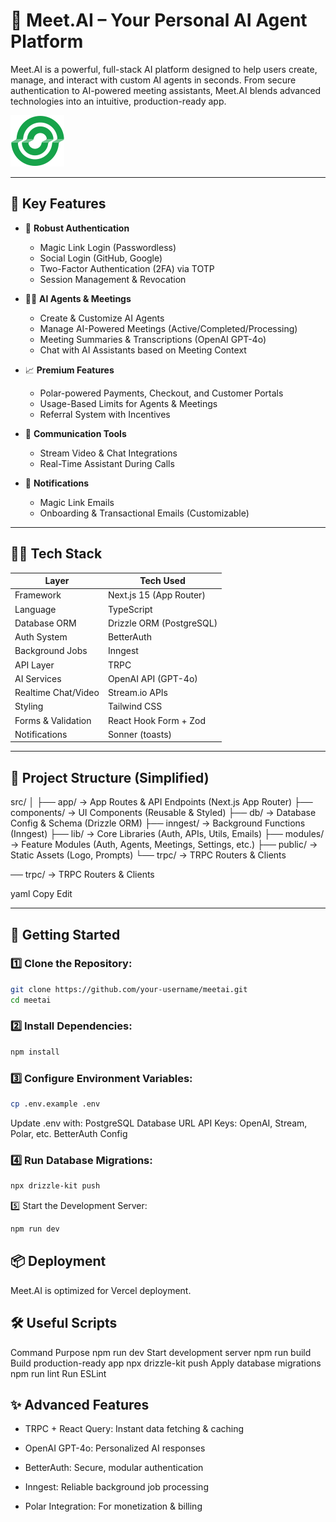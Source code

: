 # 🚀 Meet.AI – Your Personal AI Agent Platform

Meet.AI is a powerful, full-stack AI platform designed to help users create, manage, and interact with custom AI agents in seconds. From secure authentication to AI-powered meeting assistants, Meet.AI blends advanced technologies into an intuitive, production-ready app.

![Meet.AI Logo](./public/logo.svg)

---

## 🎯 Key Features

- 🔐 **Robust Authentication**
  - Magic Link Login (Passwordless)
  - Social Login (GitHub, Google)
  - Two-Factor Authentication (2FA) via TOTP
  - Session Management & Revocation

- 🧑‍💼 **AI Agents & Meetings**
  - Create & Customize AI Agents
  - Manage AI-Powered Meetings (Active/Completed/Processing)
  - Meeting Summaries & Transcriptions (OpenAI GPT-4o)
  - Chat with AI Assistants based on Meeting Context

- 📈 **Premium Features**
  - Polar-powered Payments, Checkout, and Customer Portals
  - Usage-Based Limits for Agents & Meetings
  - Referral System with Incentives

- 💬 **Communication Tools**
  - Stream Video & Chat Integrations
  - Real-Time Assistant During Calls

- 📩 **Notifications**
  - Magic Link Emails
  - Onboarding & Transactional Emails (Customizable)

---

## 🧑‍💻 Tech Stack

| Layer             | Tech Used                    |
|-------------------|------------------------------|
| Framework         | Next.js 15 (App Router)      |
| Language          | TypeScript                   |
| Database ORM      | Drizzle ORM (PostgreSQL)     |
| Auth System       | BetterAuth                   |
| Background Jobs   | Inngest                      |
| API Layer         | TRPC                         |
| AI Services       | OpenAI API (GPT-4o)          |
| Realtime Chat/Video | Stream.io APIs              |
| Styling           | Tailwind CSS                 |
| Forms & Validation | React Hook Form + Zod        |
| Notifications     | Sonner (toasts)              |

---
## 📁 Project Structure (Simplified)

src/
│
├── app/ → App Routes & API Endpoints (Next.js App Router)
├── components/ → UI Components (Reusable & Styled)
├── db/ → Database Config & Schema (Drizzle ORM)
├── inngest/ → Background Functions (Inngest)
├── lib/ → Core Libraries (Auth, APIs, Utils, Emails)
├── modules/ → Feature Modules (Auth, Agents, Meetings, Settings, etc.)
├── public/ → Static Assets (Logo, Prompts)
└── trpc/ → TRPC Routers & Clients

── trpc/ → TRPC Routers & Clients

yaml
Copy
Edit

---

## 🚀 Getting Started

### 1️⃣ Clone the Repository:
```bash
git clone https://github.com/your-username/meetai.git
cd meetai
```
### 2️⃣ Install Dependencies:
```bash
npm install
```
### 3️⃣ Configure Environment Variables:
```bash
cp .env.example .env
```
Update .env with:
PostgreSQL Database URL
API Keys: OpenAI, Stream, Polar, etc.
BetterAuth Config

### 4️⃣ Run Database Migrations:
```bash
npx drizzle-kit push
```
5️⃣ Start the Development Server:
```bash
npm run dev
```
## 📦 Deployment
Meet.AI is optimized for Vercel deployment.

## 🛠️ Useful Scripts
Command	Purpose
npm run dev	Start development server
npm run build	Build production-ready app
npx drizzle-kit push	Apply database migrations
npm run lint	Run ESLint

## ✨ Advanced Features
- TRPC + React Query: Instant data fetching & caching

- OpenAI GPT-4o: Personalized AI responses

- BetterAuth: Secure, modular authentication

- Inngest: Reliable background job processing

- Polar Integration: For monetization & billing
